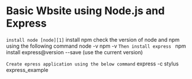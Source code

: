 # Basic Wbsite using Node.js and Express

`` install node [node][1]
`` install npm 
check the version of node and npm using the following command
node -v
npm -v
``Then install express ``
npm install  express@version --save (use the current version)

``Create epress application using the below command``
express -c stylus express_example



[1]: https://nodejs.org/en/download/
[2]: http://shapeshed.com/images/articles/express_example.jpg

